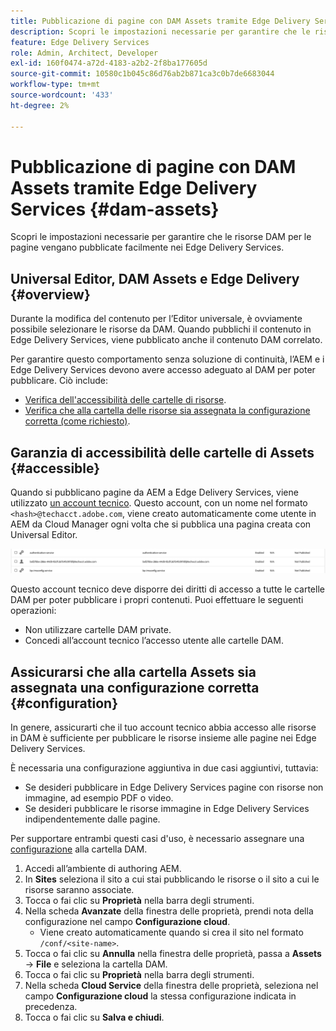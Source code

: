 ```yaml
---
title: Pubblicazione di pagine con DAM Assets tramite Edge Delivery Services
description: Scopri le impostazioni necessarie per garantire che le risorse DAM per le pagine vengano pubblicate facilmente nei Edge Delivery Services.
feature: Edge Delivery Services
role: Admin, Architect, Developer
exl-id: 160f0474-a72d-4183-a2b2-2f8ba177605d
source-git-commit: 10580c1b045c86d76ab2b871ca3c0b7de6683044
workflow-type: tm+mt
source-wordcount: '433'
ht-degree: 2%

---
```


# Pubblicazione di pagine con DAM Assets tramite Edge Delivery Services {#dam-assets}

Scopri le impostazioni necessarie per garantire che le risorse DAM per le pagine vengano pubblicate facilmente nei Edge Delivery Services.

## Universal Editor, DAM Assets e Edge Delivery {#overview}

Durante la modifica del contenuto per l’Editor universale, è ovviamente possibile selezionare le risorse da DAM. Quando pubblichi il contenuto in Edge Delivery Services, viene pubblicato anche il contenuto DAM correlato.

Per garantire questo comportamento senza soluzione di continuità, l’AEM e i Edge Delivery Services devono avere accesso adeguato al DAM per poter pubblicare. Ciò include:

* [Verifica dell&#39;accessibilità delle cartelle di risorse](#accessible).
* [Verifica che alla cartella delle risorse sia assegnata la configurazione corretta (come richiesto)](#configuration).

## Garanzia di accessibilità delle cartelle di Assets {#accessible}

Quando si pubblicano pagine da AEM a Edge Delivery Services, viene utilizzato [un account tecnico](/help/implementing/developing/introduction/generating-access-tokens-for-server-side-apis.md). Questo account, con un nome nel formato `<hash>@techacct.adobe.com`, viene creato automaticamente come utente in AEM da Cloud Manager ogni volta che si pubblica una pagina creata con Universal Editor.

![Account tecnico](/help/edge/wysiwyg-authoring/assets/dam-assets/technical-account.png)

Questo account tecnico deve disporre dei diritti di accesso a tutte le cartelle DAM per poter pubblicare i propri contenuti. Puoi effettuare le seguenti operazioni:

* Non utilizzare cartelle DAM private.
* Concedi all’account tecnico l’accesso utente alle cartelle DAM.

## Assicurarsi che alla cartella Assets sia assegnata una configurazione corretta {#configuration}

In genere, assicurarti che il tuo account tecnico abbia accesso alle risorse in DAM è sufficiente per pubblicare le risorse insieme alle pagine nei Edge Delivery Services.

È necessaria una configurazione aggiuntiva in due casi aggiuntivi, tuttavia:

* Se desideri pubblicare in Edge Delivery Services pagine con risorse non immagine, ad esempio PDF o video.
* Se desideri pubblicare le risorse immagine in Edge Delivery Services indipendentemente dalle pagine.

Per supportare entrambi questi casi d&#39;uso, è necessario assegnare una [configurazione](/help/implementing/developing/introduction/configurations.md) alla cartella DAM.

1. Accedi all’ambiente di authoring AEM.
1. In **Sites** seleziona il sito a cui stai pubblicando le risorse o il sito a cui le risorse saranno associate.
1. Tocca o fai clic su **Proprietà** nella barra degli strumenti.
1. Nella scheda **Avanzate** della finestra delle proprietà, prendi nota della configurazione nel campo **Configurazione cloud**.
   * Viene creato automaticamente quando si crea il sito nel formato `/conf/<site-name>`.
1. Tocca o fai clic su **Annulla** nella finestra delle proprietà, passa a **Assets** -> **File** e seleziona la cartella DAM.
1. Tocca o fai clic su **Proprietà** nella barra degli strumenti.
1. Nella scheda **Cloud Service** della finestra delle proprietà, seleziona nel campo **Configurazione cloud** la stessa configurazione indicata in precedenza.
1. Tocca o fai clic su **Salva e chiudi**.
